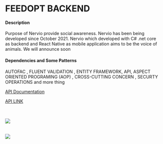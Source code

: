 # FEEDOPT BACKEND

#### Description
Purpose of Nervio provide social awareness. Nervio has been being developed since October 2021. Nervio which developed with C# .net core as backend and React Native as mobile application aims to be the voice of animals. We will announce soon

#### Dependencies and Some Patterns
AUTOFAC , FLUENT VALIDATION , ENTITY FRAMEWORK, API, ASPECT ORIENTED PROGRAMING (AOP) , CROSS-CUTTING CONCERN , SECURTY OPERATIONS and more thing

[API Documentation](https://documenter.getpostman.com/view/16401804/UVkntFzf)

[API LINK](https://fierce-mesa-92839.herokuapp.com/swagger)


</br>
</br>
<img src= "https://user-images.githubusercontent.com/77804034/167102406-ca4463d2-bbd6-4be5-9ad8-4f8078761a2e.png" />

</br>
</br>
</br>

<img src="https://user-images.githubusercontent.com/77804034/167102416-5d40c117-ade9-4b79-8bc1-9289a0782a12.png" />
